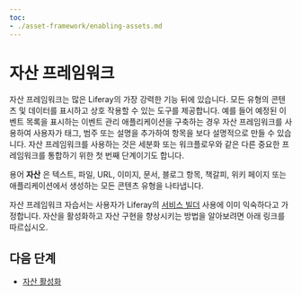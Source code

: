 ```yaml
---
toc:
- ./asset-framework/enabling-assets.md
---
```

# 자산 프레임워크

자산 프레임워크는 많은 Liferay의 가장 강력한 기능 뒤에 있습니다. 모든 유형의 콘텐츠 및 데이터를 표시하고 상호 작용할 수 있는 도구를 제공합니다. 예를 들어 예정된 이벤트 목록을 표시하는 이벤트 관리 애플리케이션을 구축하는 경우 자산 프레임워크를 사용하여 사용자가 태그, 범주 또는 설명을 추가하여 항목을 보다 설명적으로 만들 수 있습니다. 자산 프레임워크를 사용하는 것은 세분화 또는 워크플로우와 같은 다른 중요한 프레임워크를 통합하기 위한 첫 번째 단계이기도 합니다.

용어 **자산** 은 텍스트, 파일, URL, 이미지, 문서, 블로그 항목, 책갈피, 위키 페이지 또는 애플리케이션에서 생성하는 모든 콘텐츠 유형을 나타냅니다.

자산 프레임워크 자습서는 사용자가 Liferay의 [서비스 빌더](./service-builder.md) 사용에 이미 익숙하다고 가정합니다. 자산을 활성화하고 자산 구현을 향상시키는 방법을 알아보려면 아래 링크를 따르십시오.

## 다음 단계

* [자산 활성화](./asset-framework/enabling-assets.md)
